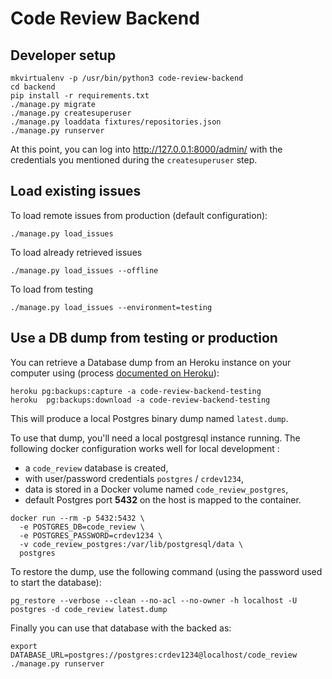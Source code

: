 # Code Review Backend

## Developer setup

```
mkvirtualenv -p /usr/bin/python3 code-review-backend
cd backend
pip install -r requirements.txt
./manage.py migrate
./manage.py createsuperuser
./manage.py loaddata fixtures/repositories.json
./manage.py runserver
```

At this point, you can log into http://127.0.0.1:8000/admin/ with the credentials you mentioned during the `createsuperuser` step.

## Load existing issues

To load remote issues from production (default configuration):

```
./manage.py load_issues
```

To load already retrieved issues

```
./manage.py load_issues --offline
```

To load from testing

```
./manage.py load_issues --environment=testing
```

## Use a DB dump from testing or production

You can retrieve a Database dump from an Heroku instance on your computer using (process [documented on Heroku](https://devcenter.heroku.com/articles/heroku-postgres-import-export)):

```
heroku pg:backups:capture -a code-review-backend-testing
heroku  pg:backups:download -a code-review-backend-testing
```

This will produce a local Postgres binary dump named `latest.dump`.

To use that dump, you'll need a local postgresql instance running. The following docker configuration works well for local development :

* a `code_review` database is created,
* with user/password credentials `postgres` / `crdev1234`,
* data is stored in a Docker volume named `code_review_postgres`,
* default Postgres port **5432** on the host is mapped to the container.

```
docker run --rm -p 5432:5432 \
  -e POSTGRES_DB=code_review \
  -e POSTGRES_PASSWORD=crdev1234 \
  -v code_review_postgres:/var/lib/postgresql/data \
  postgres
```

To restore the dump, use the following command (using the password used to start the database):

```
pg_restore --verbose --clean --no-acl --no-owner -h localhost -U postgres -d code_review latest.dump
```

Finally you can use that database with the backed as:

```
export DATABASE_URL=postgres://postgres:crdev1234@localhost/code_review
./manage.py runserver
```
